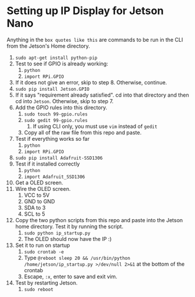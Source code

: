 # Setting up IP Display for Jetson Nano

Anything in the `box quotes like this` are commands to be run in the CLI from the Jetson's Home directory.

1. `sudo apt-get install python-pip`
2. Test to see if GPIO is already working:
    1. `python`
    2. `import RPi.GPIO`
3. If it does not give an error, skip to step 8. Otherwise, continue.
4. `sudo pip install Jetson.GPIO`
5. If it says "requirement already satisfied". cd into that directory and then cd into `Jetson`. Otherwise, skip to step 7.
6. Add the GPIO rules into this directory. 
    1. `sudo touch 99-gpio.rules`
    2. `sudo gedit 99-gpio.rules`
        1. If using CLI only, you must use `vim` instead of `gedit`
    3. Copy all of the raw file from this repo and paste.
7. Test if everything works so far
    1. `python`
    2. `import RPi.GPIO`
8. `sudo pip install Adafruit-SSD1306`
9. Test if it installed correctly
    1. `python`
    2. `import Adafruit_SSD1306`
10. Get a OLED screen.
11. Wire the OLED screen.
    1. VCC to 5V
    2. GND to GND
    3. SDA to 3
    4. SCL to 5
12. Copy the two python scripts from this repo and paste into the Jetson home directory. Test it by running the script.
    1. `sudo python ip_startup.py`
    2. The OLED should now have the IP :)
13. Set it to run on startup
    1. `sudo crontab -e`
    2. Type `@reboot sleep 20 && /usr/bin/python /home/jetson/ip_startup.py >/dev/null 2>&1` at the bottom of the crontab
    3. Escape, `:x`, enter to save and exit vim.
14. Test by restarting Jetson.
    1. `sudo reboot`
